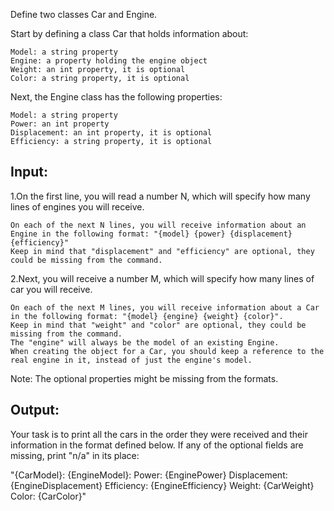 Define two classes Car and Engine. 

Start by defining a class Car that holds information about:

	Model: a string property
	Engine: a property holding the engine object
	Weight: an int property, it is optional
	Color: a string property, it is optional

Next, the Engine class has the following properties:

	Model: a string property
	Power: an int property
	Displacement: an int property, it is optional
	Efficiency: a string property, it is optional

## Input:

1.On the first line, you will read a number N, which will specify how many lines of engines you will receive. 

	On each of the next N lines, you will receive information about an Engine in the following format: "{model} {power} {displacement} {efficiency}"
	Keep in mind that "displacement" and "efficiency" are optional, they could be missing from the command.

2.Next, you will receive a number M, which will specify how many lines of car you will receive. 

	On each of the next M lines, you will receive information about a Car in the following format: "{model} {engine} {weight} {color}".
	Keep in mind that "weight" and "color" are optional, they could be missing from the command.
	The "engine" will always be the model of an existing Engine.
	When creating the object for a Car, you should keep a reference to the real engine in it, instead of just the engine's model. 

Note: The optional properties might be missing from the formats.

## Output:

Your task is to print all the cars in the order they were received and their information in the format defined below. If any of the optional fields are missing, print "n/a" in its place:

"{CarModel}:
  {EngineModel}:
    Power: {EnginePower}
    Displacement: {EngineDisplacement}
    Efficiency: {EngineEfficiency}
  Weight: {CarWeight}
  Color: {CarColor}"
